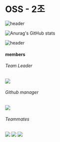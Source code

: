 <h1>OSS - 2조</h1>

![header](https://capsule-render.vercel.app/api?type=rect&color=gradient&height=300&section=header&text=oss%20QB&fontSize=90)

![Anurag's GitHub stats](https://github-readme-stats.vercel.app/api?username=ossQB&show_icons=true&theme=maroongold)

![header](https://capsule-render.vercel.app/api?type=Cylinder&color=auto&height=300&section=header&text=DMU&fontSize=90)

<h4>members</h4>
<h6>Team Leader</h6>
<a href="https://github.com/mainhyuk" target="_blank"><img src="https://img.shields.io/badge/Ma-5468FF?style=for-the-badge&logo=Algolia&logoColor=white"/></a>
<h6>Github manager</h6>
<a href="https://github.com/gnarcousin" target="_blank"><img src="https://img.shields.io/badge/Han-40AEF0?style=for-the-badge&logo=BigBlueButton&logoColor=white"/></a>
<h6>Teammates</h6>
<a href="https://github.com/lie-42" target="_blank"><img src="https://img.shields.io/badge/KimS-000000?style=for-the-badge&logo=Ai Dungeon&logoColor=white"/></a>
<a href="https://github.com/JJuwan" target="_blank"><img src="https://img.shields.io/badge/KimJ-A81C7D?style=for-the-badge&logo=Apache Ant&logoColor=white"/></a>
<a href="https://github.com/worejeongglenogang" target="_blank"><img src="https://img.shields.io/badge/Jeon-AA344D?style=for-the-badge&logo=Apache ECharts&logoColor=white"/></a>
